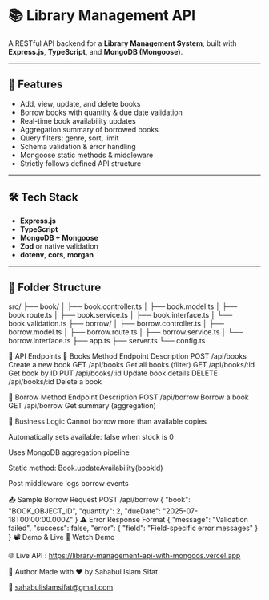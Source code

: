 # 📚 Library Management API

A RESTful API backend for a **Library Management System**, built with **Express.js**, **TypeScript**, and **MongoDB (Mongoose)**.

---

## 🚀 Features

- Add, view, update, and delete books
- Borrow books with quantity & due date validation
- Real-time book availability updates
- Aggregation summary of borrowed books
- Query filters: genre, sort, limit
- Schema validation & error handling
- Mongoose static methods & middleware
- Strictly follows defined API structure

---

## 🛠️ Tech Stack

- **Express.js**
- **TypeScript**
- **MongoDB + Mongoose**
- **Zod** or native validation
- **dotenv**, **cors**, **morgan**

---

## 📁 Folder Structure

src/
├── book/
│ ├── book.controller.ts
│ ├── book.model.ts
│ ├── book.route.ts
│ ├── book.service.ts
│ ├── book.interface.ts
│ └── book.validation.ts
├── borrow/
│ ├── borrow.controller.ts
│ ├── borrow.model.ts
│ ├── borrow.route.ts
│ ├── borrow.service.ts
│ └── borrow.interface.ts
├── app.ts
├── server.ts
└── config.ts

📌 API Endpoints
📘 Books
Method Endpoint Description
POST /api/books Create a new book
GET /api/books Get all books (filter)
GET /api/books/:id Get book by ID
PUT /api/books/:id Update book details
DELETE /api/books/:id Delete a book

📗 Borrow
Method Endpoint Description
POST /api/borrow Borrow a book
GET /api/borrow Get summary (aggregation)

🧠 Business Logic
Cannot borrow more than available copies

Automatically sets available: false when stock is 0

Uses MongoDB aggregation pipeline

Static method: Book.updateAvailability(bookId)

Post middleware logs borrow events

📤 Sample Borrow Request
POST /api/borrow
{
"book": "BOOK_OBJECT_ID",
"quantity": 2,
"dueDate": "2025-07-18T00:00:00.000Z"
}
⚠️ Error Response Format
{
"message": "Validation failed",
"success": false,
"error": {
"field": "Field-specific error messages"
}
}
📽️ Demo & Live
🎥 Watch Demo

🌐 Live API : https://library-management-api-with-mongoos.vercel.app

🙌 Author
Made with ❤️ by Sahabul Islam Sifat

📧 sahabulislamsifat@gmail.com
